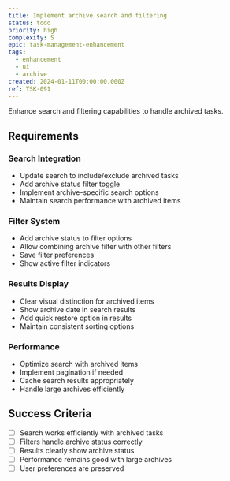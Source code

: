 ```yaml
---
title: Implement archive search and filtering
status: todo
priority: high
complexity: S
epic: task-management-enhancement
tags:
  - enhancement
  - ui
  - archive
created: 2024-01-11T00:00:00.000Z
ref: TSK-091
---
```


Enhance search and filtering capabilities to handle archived tasks.

## Requirements

### Search Integration
- Update search to include/exclude archived tasks
- Add archive status filter toggle
- Implement archive-specific search options
- Maintain search performance with archived items

### Filter System
- Add archive status to filter options
- Allow combining archive filter with other filters
- Save filter preferences
- Show active filter indicators

### Results Display
- Clear visual distinction for archived items
- Show archive date in search results
- Add quick restore option in results
- Maintain consistent sorting options

### Performance
- Optimize search with archived items
- Implement pagination if needed
- Cache search results appropriately
- Handle large archives efficiently

## Success Criteria
- [ ] Search works efficiently with archived tasks
- [ ] Filters handle archive status correctly
- [ ] Results clearly show archive status
- [ ] Performance remains good with large archives
- [ ] User preferences are preserved 
